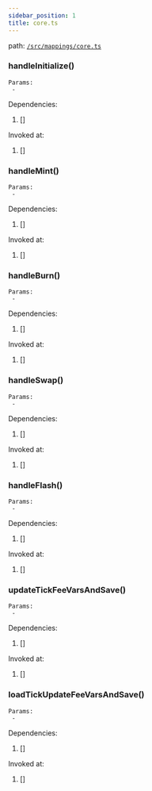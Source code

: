 ```yaml
---
sidebar_position: 1
title: core.ts
---
```


path: [`/src/mappings/core.ts`](https://github.com/Uniswap/v3-subgraph/blob/main/src/mappings/core.ts)

### handleInitialize()

```
Params:
 - 
```

Dependencies:
1. []

Invoked at:
1. []

### handleMint()

```
Params:
 - 
```

Dependencies:
1. []

Invoked at:
1. []

### handleBurn()

```
Params:
 - 
```

Dependencies:
1. []

Invoked at:
1. []

### handleSwap()

```
Params:
 - 
```

Dependencies:
1. []

Invoked at:
1. []

### handleFlash()

```
Params:
 - 
```

Dependencies:
1. []

Invoked at:
1. []

### updateTickFeeVarsAndSave()

```
Params:
 - 
```

Dependencies:
1. []

Invoked at:
1. []

### loadTickUpdateFeeVarsAndSave()

```
Params:
 - 
```

Dependencies:
1. []

Invoked at:
1. []

